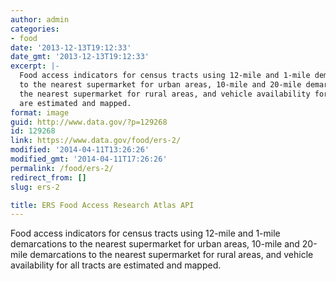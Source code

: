 ```yaml
---
author: admin
categories:
- food
date: '2013-12-13T19:12:33'
date_gmt: '2013-12-13T19:12:33'
excerpt: |-
  Food access indicators for census tracts using 12-mile and 1-mile demarcations
  to the nearest supermarket for urban areas, 10-mile and 20-mile demarcations to
  the nearest supermarket for rural areas, and vehicle availability for all tracts
  are estimated and mapped.
format: image
guid: http://www.data.gov/?p=129268
id: 129268
link: https://www.data.gov/food/ers-2/
modified: '2014-04-11T13:26:26'
modified_gmt: '2014-04-11T17:26:26'
permalink: /food/ers-2/
redirect_from: []
slug: ers-2

title: ERS Food Access Research Atlas API
---
```


Food access indicators for census tracts using 12-mile and 1-mile demarcations to the nearest supermarket for urban areas, 10-mile and 20-mile demarcations to the nearest supermarket for rural areas, and vehicle availability for all tracts are estimated and mapped.

